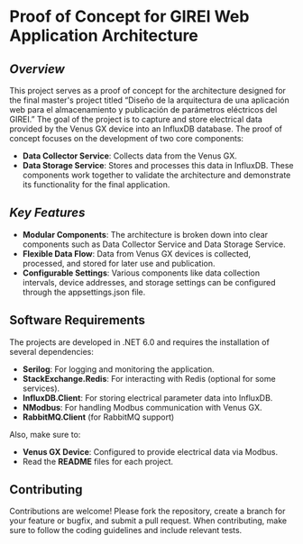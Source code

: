 # Proof of Concept for GIREI Web Application Architecture
## _Overview_

This project serves as a proof of concept for the architecture designed for the final master's project titled “Diseño de la arquitectura de una aplicación web para el almacenamiento y publicación de parámetros eléctricos del GIREI.” The goal of the project is to capture and store electrical data provided by the Venus GX device into an InfluxDB database.
The proof of concept focuses on the development of two core components:

- **Data Collector Service**: Collects data from the Venus GX.
- **Data Storage Service**: Stores and processes this data in InfluxDB.
These components work together to validate the architecture and demonstrate its functionality for the final application.

## _Key Features_
- **Modular Components**: The architecture is broken down into clear components such as Data Collector Service and Data Storage Service.
- **Flexible Data Flow**: Data from Venus GX devices is collected, processed, and stored for later use and publication.
- **Configurable Settings**: Various components like data collection intervals, device addresses, and storage settings can be configured through the appsettings.json file.
## Software Requirements
The projects are developed in .NET 6.0 and requires the installation of several dependencies:
- **Serilog**: For logging and monitoring the application.
- **StackExchange.Redis**: For interacting with Redis (optional for some services).
- **InfluxDB.Client**: For storing electrical parameter data into InfluxDB.
- **NModbus**: For handling Modbus communication with Venus GX.
- **RabbitMQ.Client** (for RabbitMQ support)

Also, make sure to:
- **Venus GX Device**: Configured to provide electrical data via Modbus.
- Read the **README** files for each project.

## Contributing
Contributions are welcome! Please fork the repository, create a branch for your feature or bugfix, and submit a pull request. When contributing, make sure to follow the coding guidelines and include relevant tests.
